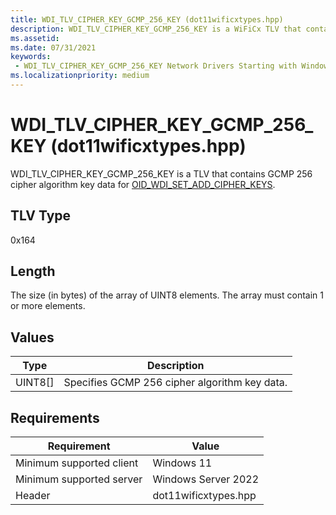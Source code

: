 ```yaml
---
title: WDI_TLV_CIPHER_KEY_GCMP_256_KEY (dot11wificxtypes.hpp)
description: WDI_TLV_CIPHER_KEY_GCMP_256_KEY is a WiFiCx TLV that contains GCMP 256 cipher algorithm key data for OID_WDI_SET_ADD_CIPHER_KEYS.
ms.assetid: 
ms.date: 07/31/2021
keywords:
 - WDI_TLV_CIPHER_KEY_GCMP_256_KEY Network Drivers Starting with Windows 10, Version 2004
ms.localizationpriority: medium
---
```


# WDI\_TLV\_CIPHER\_KEY\_GCMP\_256\_KEY (dot11wificxtypes.hpp)

WDI\_TLV\_CIPHER\_KEY\_GCMP\_256\_KEY is a TLV that contains GCMP 256 cipher algorithm key data for [OID\_WDI\_SET\_ADD\_CIPHER\_KEYS](./oid-wdi-set-add-cipher-keys.md).

## TLV Type

0x164

## Length

The size (in bytes) of the array of UINT8 elements. The array must contain 1 or more elements.

## Values

| Type | Description |
| --- | --- |
| UINT8\[\] | Specifies GCMP 256 cipher algorithm key data. |

## Requirements

|Requirement|Value|
|--- |--- |
|Minimum supported client|Windows 11|
|Minimum supported server|Windows Server 2022|
|Header|dot11wificxtypes.hpp|
